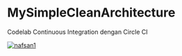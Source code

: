 # MySimpleCleanArchitecture
Codelab Continuous Integration dengan Circle CI

[![nafsan1](https://circleci.com/gh/arifaizin/MySimpleCleanArchitecture.svg?style=svg)](https://circleci.com/gh/nafsan1/MySimpleCleanArchitecture)
